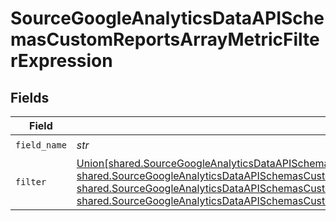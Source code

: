 # SourceGoogleAnalyticsDataAPISchemasCustomReportsArrayMetricFilterExpression


## Fields

| Field                                                                                                                                                                                                                                                                                                                                                                                                                                                                                                                              | Type                                                                                                                                                                                                                                                                                                                                                                                                                                                                                                                               | Required                                                                                                                                                                                                                                                                                                                                                                                                                                                                                                                           | Description                                                                                                                                                                                                                                                                                                                                                                                                                                                                                                                        |
| ---------------------------------------------------------------------------------------------------------------------------------------------------------------------------------------------------------------------------------------------------------------------------------------------------------------------------------------------------------------------------------------------------------------------------------------------------------------------------------------------------------------------------------- | ---------------------------------------------------------------------------------------------------------------------------------------------------------------------------------------------------------------------------------------------------------------------------------------------------------------------------------------------------------------------------------------------------------------------------------------------------------------------------------------------------------------------------------- | ---------------------------------------------------------------------------------------------------------------------------------------------------------------------------------------------------------------------------------------------------------------------------------------------------------------------------------------------------------------------------------------------------------------------------------------------------------------------------------------------------------------------------------- | ---------------------------------------------------------------------------------------------------------------------------------------------------------------------------------------------------------------------------------------------------------------------------------------------------------------------------------------------------------------------------------------------------------------------------------------------------------------------------------------------------------------------------------- |
| `field_name`                                                                                                                                                                                                                                                                                                                                                                                                                                                                                                                       | *str*                                                                                                                                                                                                                                                                                                                                                                                                                                                                                                                              | :heavy_check_mark:                                                                                                                                                                                                                                                                                                                                                                                                                                                                                                                 | N/A                                                                                                                                                                                                                                                                                                                                                                                                                                                                                                                                |
| `filter`                                                                                                                                                                                                                                                                                                                                                                                                                                                                                                                           | [Union[shared.SourceGoogleAnalyticsDataAPISchemasCustomReportsArrayMetricFilterMetricsFilterStringFilter, shared.SourceGoogleAnalyticsDataAPISchemasCustomReportsArrayMetricFilterMetricsFilterInListFilter, shared.SourceGoogleAnalyticsDataAPISchemasCustomReportsArrayMetricFilterMetricsFilterNumericFilter, shared.SourceGoogleAnalyticsDataAPISchemasCustomReportsArrayMetricFilterMetricsFilterBetweenFilter]](../../models/shared/sourcegoogleanalyticsdataapischemascustomreportsarraymetricfiltermetricsfilterfilter.md) | :heavy_check_mark:                                                                                                                                                                                                                                                                                                                                                                                                                                                                                                                 | N/A                                                                                                                                                                                                                                                                                                                                                                                                                                                                                                                                |
